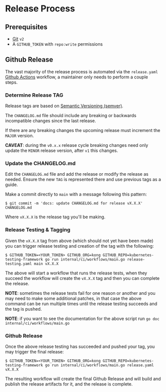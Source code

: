 # Release Process

## Prerequisites

- [Git](https://git-scm.com/) `v2`
- A `GITHUB_TOKEN` with `repo:write` permissions

## Github Release

The vast majority of the release process is automated via the `release.yaml` [Github Actions](https://github.com/features/actions) workflow, a maintainer only needs to perform a couple steps.

### Determine Release TAG

Release tags are based on [Semantic Versioning (semver)](https://semver.org/).

The `CHANGELOG.md` file should include any breaking or backwards incompatible changes since the last release.

If there are any breaking changes the upcoming release must increment the `MAJOR` version.

**CAVEAT**: during the `v0.x.x` release cycle breaking changes need only update the `MINOR` release version, after `v1` this changes.

### Update the CHANGELOG.md

Edit the `CHANGELOG.md` file and add the release or modify the release as needed. Ensure the new `TAG` is represented there and use previous tags as a guide.

Make a commit directly to `main` with a message following this pattern:

```shell
$ git commit -m 'docs: update CHANGELOG.md for release vX.X.X' CHANGELOG.md
```

Where `vX.X.X` is the release tag you'll be making.

### Release Testing & Tagging

Given the `vX.X.X` tag from above (which should not yet have been made) you can trigger release testing and creation of the tag with the following:

```console
$ GITHUB_TOKEN=<YOUR_TOKEN> GITHUB_ORG=kong GITHUB_REPO=kubernetes-testing-framework go run internal/ci/workflows/main.go release-testing.yaml main vX.X.X
```

The above will start a workflow that runs the release tests, when they succeed the workflow will create the `vX.X.X` tag and then you can complete the release.

**NOTE**: sometimes the release tests fail for one reason or another and you may need to make some additional patches, in that case the above command can be run multiple times until the release testing succeeds and the tag is pushed.

**NOTE**: if you want to see the documentation for the above script run `go doc internal/ci/workflows/main.go`

### Github Release

Once the above release testing has succeeded and pushed your tag, you may trigger the final release:

```console
$ GITHUB_TOKEN=<YOUR_TOKEN> GITHUB_ORG=kong GITHUB_REPO=kubernetes-testing-framework go run internal/ci/workflows/main.go release.yaml vX.X.X
```

The resulting workflow will create the final Github Release and will build and publish the release artifacts for it, and the release is complete.
